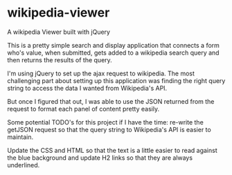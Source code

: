 # wikipedia-viewer
A wikipedia Viewer built with jQuery

This is a pretty simple search and display application that connects a form who's value, when submitted, gets added to a wikipedia search query and then returns the results of the query.

I'm using jQuery to set up the ajax request to wikipedia. The most challenging part about setting up this application was finding the right query string to access the data I wanted from Wikipedia's API.

But once I figured that out, I was able to use the JSON returned from the request to format each panel of content pretty easily.

Some potential TODO's for this project if I have the time: re-write the getJSON request so that the query string to Wikipedia's API is easier to maintain.

Update the CSS and HTML so that the text is a little easier to read against the blue background and update H2 links so that they are always underlined.
